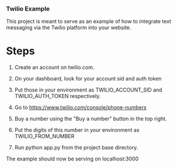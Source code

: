 ### Twilio Example

This project is meant to serve as an example of how to integrate text messaging via the Twilio platform into your website.

# Steps

1. Create an account on twilio.com.

2. On your dashboard, look for your account sid and auth token

3. Put those in your environment as TWILIO_ACCOUNT_SID and TWILIO_AUTH_TOKEN respectively.

4. Go to https://www.twilio.com/console/phone-numbers

5. Buy a number using the "Buy a number" button in the top right.

6. Put the digits of this number in your environment as TWILIO_FROM_NUMBER

7. Run python app.py from the project base directory.

The example should now be serving on localhost:3000